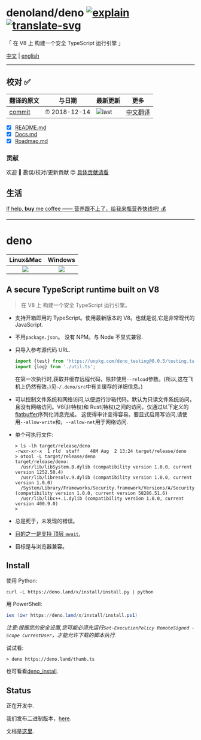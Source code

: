 # denoland/deno [![explain]][source] [![translate-svg]][translate-list]

<!-- [![size-img]][size] -->

[explain]: http://llever.com/explain.svg
[source]: https://github.com/chinanf-boy/Source-Explain
[translate-svg]: http://llever.com/translate.svg
[translate-list]: https://github.com/chinanf-boy/chinese-translate-list
[size-img]: https://packagephobia.now.sh/badge?p=Name
[size]: https://packagephobia.now.sh/result?p=Name

「 在 V8 上 构建一个安全 TypeScript 运行引擎 」

[中文](./readme.md) | [english](https://github.com/denoland/deno)

---

## 校对 ✅

<!-- doc-templite START generated -->
<!-- repo = 'denoland/deno' -->
<!-- commit = '0bb43ebbfcbc378810f75c43a2be3369729921f7' -->
<!-- time = '2018-12-14' -->
翻译的原文 | 与日期 | 最新更新 | 更多
---|---|---|---
[commit] | ⏰ 2018-12-14 | ![last] | [中文翻译][translate-list]

[last]: https://img.shields.io/github/last-commit/denoland/deno.svg
[commit]: https://github.com/denoland/deno/tree/0bb43ebbfcbc378810f75c43a2be3369729921f7

<!-- doc-templite END generated -->

- [x] [README.md](README.md)
- [x] [Docs.md](Docs.zh.md)
- [x] [Roadmap.md](Roadmap.zh.md)

### 贡献

欢迎 👏 勘误/校对/更新贡献 😊 [具体贡献请看](https://github.com/chinanf-boy/chinese-translate-list#贡献)

## 生活

[If help, **buy** me coffee —— 营养跟不上了，给我来瓶营养快线吧! 💰](https://github.com/chinanf-boy/live-need-money)

---

# deno

|       **Linux&Mac**        |        **Windows**         |
| :------------------------: | :------------------------: |
| [![][tci badge]][tci link] | [![][avy badge]][avy link] |

## A secure TypeScript runtime built on V8

> 在 V8 上 构建一个安全 TypeScript 运行引擎。

- 支持开箱即用的 TypeScript。使用最新版本的 V8。也就是说,它是非常现代的 JavaScript.

- 不用`package.json`。 没有 NPM。与 Node 不显式兼容.

- 只导入参考源代码 URL.

  ```typescript
  import {test} from 'https://unpkg.com/deno_testing@0.0.5/testing.ts';
  import {log} from './util.ts';
  ```

  在第一次执行时,获取并缓存远程代码，除非使用`--reload`参数。(所以,这在飞机上仍然有效。)见`~/.deno/src`中有关缓存的详细信息。)

- 可以控制文件系统和网络访问,以便运行沙箱代码。默认为只读文件系统访问，且没有网络访问。V8(非特权)和 Rust(特权)之间的访问，仅通过以下定义的[flatbuffer](https://github.com/denoland/deno/blob/master/src/msg.fbs)序列化消息完成。 这使得审计变得容易。要显式启用写访问,请使用`--allow-write`和，`--allow-net`用于网络访问.

- 单个可执行文件:

  ```
  > ls -lh target/release/deno
  -rwxr-xr-x  1 rld  staff    48M Aug  2 13:24 target/release/deno
  > otool -L target/release/deno
  target/release/deno:
    /usr/lib/libSystem.B.dylib (compatibility version 1.0.0, current version 1252.50.4)
    /usr/lib/libresolv.9.dylib (compatibility version 1.0.0, current version 1.0.0)
    /System/Library/Frameworks/Security.framework/Versions/A/Security (compatibility version 1.0.0, current version 58286.51.6)
    /usr/lib/libc++.1.dylib (compatibility version 1.0.0, current version 400.9.0)
  >
  ```

- 总是死于，未发现的错误。

- [目的之一是支持 顶层 `await`.](https://github.com/denoland/deno/issues/471)

- 目标是与浏览器兼容。

## Install

使用 Python:

```
curl -L https://deno.land/x/install/install.py | python
```

用 PowerShell:

```powershell
iex (iwr https://deno.land/x/install/install.ps1)
```

_注意:根据您的安全设置,您可能必须先运行`Set-ExecutionPolicy RemoteSigned -Scope CurrentUser`，才能允许下载的脚本执行._

试试看:

```
> deno https://deno.land/thumb.ts
```

也可看看[deno_install](https://github.com/denoland/deno_install).

## Status

正在开发中.

我们发布二进制版本，[here](https://github.com/denoland/deno/releases).

文档是[这里](./Docs.zh.md).

<!-- prettier-ignore -->
[avy badge]: https://ci.appveyor.com/api/projects/status/yel7wtcqwoy0to8x?branch=master&svg=true
[avy link]: https://ci.appveyor.com/project/deno/deno
[tci badge]: https://travis-ci.com/denoland/deno.svg?branch=master
[tci link]: https://travis-ci.com/denoland/deno
